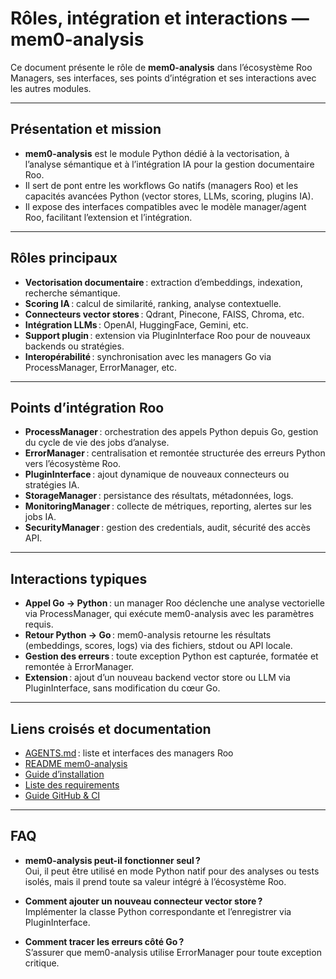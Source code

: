 # Rôles, intégration et interactions — mem0-analysis

Ce document présente le rôle de **mem0-analysis** dans l’écosystème Roo Managers, ses interfaces, ses points d’intégration et ses interactions avec les autres modules.

---

## Présentation et mission

- **mem0-analysis** est le module Python dédié à la vectorisation, à l’analyse sémantique et à l’intégration IA pour la gestion documentaire Roo.
- Il sert de pont entre les workflows Go natifs (managers Roo) et les capacités avancées Python (vector stores, LLMs, scoring, plugins IA).
- Il expose des interfaces compatibles avec le modèle manager/agent Roo, facilitant l’extension et l’intégration.

---

## Rôles principaux

- **Vectorisation documentaire** : extraction d’embeddings, indexation, recherche sémantique.
- **Scoring IA** : calcul de similarité, ranking, analyse contextuelle.
- **Connecteurs vector stores** : Qdrant, Pinecone, FAISS, Chroma, etc.
- **Intégration LLMs** : OpenAI, HuggingFace, Gemini, etc.
- **Support plugin** : extension via PluginInterface Roo pour de nouveaux backends ou stratégies.
- **Interopérabilité** : synchronisation avec les managers Go via ProcessManager, ErrorManager, etc.

---

## Points d’intégration Roo

- **ProcessManager** : orchestration des appels Python depuis Go, gestion du cycle de vie des jobs d’analyse.
- **ErrorManager** : centralisation et remontée structurée des erreurs Python vers l’écosystème Roo.
- **PluginInterface** : ajout dynamique de nouveaux connecteurs ou stratégies IA.
- **StorageManager** : persistance des résultats, métadonnées, logs.
- **MonitoringManager** : collecte de métriques, reporting, alertes sur les jobs IA.
- **SecurityManager** : gestion des credentials, audit, sécurité des accès API.

---

## Interactions typiques

- **Appel Go → Python** : un manager Roo déclenche une analyse vectorielle via ProcessManager, qui exécute mem0-analysis avec les paramètres requis.
- **Retour Python → Go** : mem0-analysis retourne les résultats (embeddings, scores, logs) via des fichiers, stdout ou API locale.
- **Gestion des erreurs** : toute exception Python est capturée, formatée et remontée à ErrorManager.
- **Extension** : ajout d’un nouveau backend vector store ou LLM via PluginInterface, sans modification du cœur Go.

---

## Liens croisés et documentation

- [AGENTS.md](../../AGENTS.md) : liste et interfaces des managers Roo
- [README mem0-analysis](README.md)
- [Guide d’installation](installation.md)
- [Liste des requirements](requirements.md)
- [Guide GitHub & CI](github-guide.md)

---

## FAQ

- **mem0-analysis peut-il fonctionner seul ?**  
  Oui, il peut être utilisé en mode Python natif pour des analyses ou tests isolés, mais il prend toute sa valeur intégré à l’écosystème Roo.

- **Comment ajouter un nouveau connecteur vector store ?**  
  Implémenter la classe Python correspondante et l’enregistrer via PluginInterface.

- **Comment tracer les erreurs côté Go ?**  
  S’assurer que mem0-analysis utilise ErrorManager pour toute exception critique.
